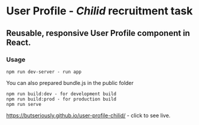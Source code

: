 # User Profile - *Chilid* recruitment task

## Reusable, responsive User Profile component in React.

### Usage
```
npm run dev-server - run app
```

You can also prepared bundle.js in the public folder
```
npm run build:dev - for development build
npm run build:prod - for production build
npm run serve
```

https://butseriously.github.io/user-profile-chilid/ - click to see live.
